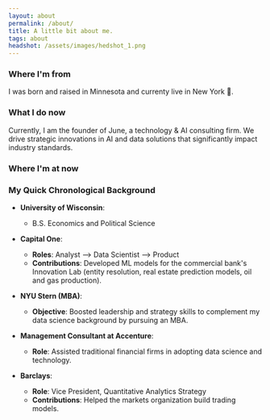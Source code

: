 ```yaml
---
layout: about
permalink: /about/
title: A little bit about me.
tags: about
headshot: /assets/images/hedshot_1.png
---
```


### Where I'm from

I was born and raised in Minnesota and currenty live in New York 🗽.

### What I do now

Currently, I am the founder of June, a technology & AI consulting firm. We drive strategic innovations in AI and data solutions that significantly impact industry standards.

### Where I'm at now

### My Quick Chronological Background

- **University of Wisconsin**: 
  - B.S. Economics and Political Science

- **Capital One**: 
  - **Roles**: Analyst --> Data Scientist --> Product
  - **Contributions**: Developed ML models for the commercial bank's Innovation Lab (entity resolution, real estate prediction models, oil and gas production).

- **NYU Stern (MBA)**: 
  - **Objective**: Boosted leadership and strategy skills to complement my data science background by pursuing an MBA.

- **Management Consultant at Accenture**: 
  - **Role**: Assisted traditional financial firms in adopting data science and technology.

- **Barclays**: 
  - **Role**: Vice President, Quantitative Analytics Strategy
  - **Contributions**: Helped the markets organization build trading models.


<style>
.post-header, #talks, #workshops {
  text-align: center; /* Want the About Page header to be in the middle */
}
</style>
